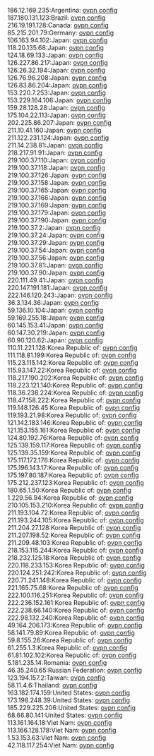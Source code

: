 186.12.169.235:Argentina: [ovpn config](vpn/186_12_169_235.ovpn)  
187.180.131.123:Brazil: [ovpn config](vpn/187_180_131_123.ovpn)  
216.19.191.128:Canada: [ovpn config](vpn/216_19_191_128.ovpn)  
85.215.201.79:Germany: [ovpn config](vpn/85_215_201_79.ovpn)  
106.163.94.102:Japan: [ovpn config](vpn/106_163_94_102.ovpn)  
118.20.135.68:Japan: [ovpn config](vpn/118_20_135_68.ovpn)  
124.18.69.133:Japan: [ovpn config](vpn/124_18_69_133.ovpn)  
126.227.86.217:Japan: [ovpn config](vpn/126_227_86_217.ovpn)  
126.26.32.194:Japan: [ovpn config](vpn/126_26_32_194.ovpn)  
126.76.96.208:Japan: [ovpn config](vpn/126_76_96_208.ovpn)  
126.83.86.204:Japan: [ovpn config](vpn/126_83_86_204.ovpn)  
153.220.7.253:Japan: [ovpn config](vpn/153_220_7_253.ovpn)  
153.229.164.106:Japan: [ovpn config](vpn/153_229_164_106.ovpn)  
159.28.128.28:Japan: [ovpn config](vpn/159_28_128_28.ovpn)  
175.104.22.113:Japan: [ovpn config](vpn/175_104_22_113.ovpn)  
202.225.86.207:Japan: [ovpn config](vpn/202_225_86_207.ovpn)  
211.10.41.160:Japan: [ovpn config](vpn/211_10_41_160.ovpn)  
211.122.231.124:Japan: [ovpn config](vpn/211_122_231_124.ovpn)  
211.14.238.81:Japan: [ovpn config](vpn/211_14_238_81.ovpn)  
218.217.91.91:Japan: [ovpn config](vpn/218_217_91_91.ovpn)  
219.100.37.110:Japan: [ovpn config](vpn/219_100_37_110.ovpn)  
219.100.37.118:Japan: [ovpn config](vpn/219_100_37_118.ovpn)  
219.100.37.126:Japan: [ovpn config](vpn/219_100_37_126.ovpn)  
219.100.37.158:Japan: [ovpn config](vpn/219_100_37_158.ovpn)  
219.100.37.165:Japan: [ovpn config](vpn/219_100_37_165.ovpn)  
219.100.37.166:Japan: [ovpn config](vpn/219_100_37_166.ovpn)  
219.100.37.169:Japan: [ovpn config](vpn/219_100_37_169.ovpn)  
219.100.37.179:Japan: [ovpn config](vpn/219_100_37_179.ovpn)  
219.100.37.190:Japan: [ovpn config](vpn/219_100_37_190.ovpn)  
219.100.37.2:Japan: [ovpn config](vpn/219_100_37_2.ovpn)  
219.100.37.24:Japan: [ovpn config](vpn/219_100_37_24.ovpn)  
219.100.37.29:Japan: [ovpn config](vpn/219_100_37_29.ovpn)  
219.100.37.54:Japan: [ovpn config](vpn/219_100_37_54.ovpn)  
219.100.37.56:Japan: [ovpn config](vpn/219_100_37_56.ovpn)  
219.100.37.81:Japan: [ovpn config](vpn/219_100_37_81.ovpn)  
219.100.37.90:Japan: [ovpn config](vpn/219_100_37_90.ovpn)  
220.111.49.41:Japan: [ovpn config](vpn/220_111_49_41.ovpn)  
220.147.191.181:Japan: [ovpn config](vpn/220_147_191_181.ovpn)  
222.146.120.243:Japan: [ovpn config](vpn/222_146_120_243.ovpn)  
36.3.134.36:Japan: [ovpn config](vpn/36_3_134_36.ovpn)  
59.136.10.104:Japan: [ovpn config](vpn/59_136_10_104.ovpn)  
59.169.255.18:Japan: [ovpn config](vpn/59_169_255_18.ovpn)  
60.145.153.41:Japan: [ovpn config](vpn/60_145_153_41.ovpn)  
60.147.30.219:Japan: [ovpn config](vpn/60_147_30_219.ovpn)  
60.90.120.62:Japan: [ovpn config](vpn/60_90_120_62.ovpn)  
110.11.221.128:Korea Republic of: [ovpn config](vpn/110_11_221_128.ovpn)  
111.118.81.199:Korea Republic of: [ovpn config](vpn/111_118_81_199.ovpn)  
115.23.115.142:Korea Republic of: [ovpn config](vpn/115_23_115_142.ovpn)  
115.93.147.22:Korea Republic of: [ovpn config](vpn/115_93_147_22.ovpn)  
118.217.190.202:Korea Republic of: [ovpn config](vpn/118_217_190_202.ovpn)  
118.223.121.140:Korea Republic of: [ovpn config](vpn/118_223_121_140.ovpn)  
118.36.238.224:Korea Republic of: [ovpn config](vpn/118_36_238_224.ovpn)  
118.47.158.222:Korea Republic of: [ovpn config](vpn/118_47_158_222.ovpn)  
119.148.126.45:Korea Republic of: [ovpn config](vpn/119_148_126_45.ovpn)  
119.193.21.98:Korea Republic of: [ovpn config](vpn/119_193_21_98.ovpn)  
121.142.183.146:Korea Republic of: [ovpn config](vpn/121_142_183_146.ovpn)  
121.153.155.161:Korea Republic of: [ovpn config](vpn/121_153_155_161.ovpn)  
124.80.192.76:Korea Republic of: [ovpn config](vpn/124_80_192_76.ovpn)  
125.139.159.117:Korea Republic of: [ovpn config](vpn/125_139_159_117.ovpn)  
125.139.35.159:Korea Republic of: [ovpn config](vpn/125_139_35_159.ovpn)  
175.117.172.176:Korea Republic of: [ovpn config](vpn/175_117_172_176.ovpn)  
175.196.143.17:Korea Republic of: [ovpn config](vpn/175_196_143_17.ovpn)  
175.197.80.187:Korea Republic of: [ovpn config](vpn/175_197_80_187.ovpn)  
175.212.237.123:Korea Republic of: [ovpn config](vpn/175_212_237_123.ovpn)  
180.65.1.50:Korea Republic of: [ovpn config](vpn/180_65_1_50.ovpn)  
1.229.56.94:Korea Republic of: [ovpn config](vpn/1_229_56_94.ovpn)  
210.105.153.210:Korea Republic of: [ovpn config](vpn/210_105_153_210.ovpn)  
211.193.104.72:Korea Republic of: [ovpn config](vpn/211_193_104_72.ovpn)  
211.193.244.105:Korea Republic of: [ovpn config](vpn/211_193_244_105.ovpn)  
211.204.27.128:Korea Republic of: [ovpn config](vpn/211_204_27_128.ovpn)  
211.207.198.52:Korea Republic of: [ovpn config](vpn/211_207_198_52.ovpn)  
211.209.48.103:Korea Republic of: [ovpn config](vpn/211_209_48_103.ovpn)  
218.153.115.244:Korea Republic of: [ovpn config](vpn/218_153_115_244.ovpn)  
218.232.125.18:Korea Republic of: [ovpn config](vpn/218_232_125_18.ovpn)  
220.118.233.153:Korea Republic of: [ovpn config](vpn/220_118_233_153.ovpn)  
220.124.251.242:Korea Republic of: [ovpn config](vpn/220_124_251_242.ovpn)  
220.71.241.148:Korea Republic of: [ovpn config](vpn/220_71_241_148.ovpn)  
221.165.75.68:Korea Republic of: [ovpn config](vpn/221_165_75_68.ovpn)  
222.100.116.251:Korea Republic of: [ovpn config](vpn/222_100_116_251.ovpn)  
222.236.152.161:Korea Republic of: [ovpn config](vpn/222_236_152_161.ovpn)  
222.238.66.140:Korea Republic of: [ovpn config](vpn/222_238_66_140.ovpn)  
222.98.132.240:Korea Republic of: [ovpn config](vpn/222_98_132_240.ovpn)  
49.164.206.173:Korea Republic of: [ovpn config](vpn/49_164_206_173.ovpn)  
58.141.79.89:Korea Republic of: [ovpn config](vpn/58_141_79_89.ovpn)  
59.8.155.26:Korea Republic of: [ovpn config](vpn/59_8_155_26.ovpn)  
61.255.1.3:Korea Republic of: [ovpn config](vpn/61_255_1_3.ovpn)  
61.81.102.102:Korea Republic of: [ovpn config](vpn/61_81_102_102.ovpn)  
5.181.235.14:Romania: [ovpn config](vpn/5_181_235_14.ovpn)  
46.35.240.65:Russian Federation: [ovpn config](vpn/46_35_240_65.ovpn)  
123.194.157.2:Taiwan: [ovpn config](vpn/123_194_157_2.ovpn)  
58.11.4.6:Thailand: [ovpn config](vpn/58_11_4_6.ovpn)  
163.182.174.159:United States: [ovpn config](vpn/163_182_174_159.ovpn)  
173.198.248.39:United States: [ovpn config](vpn/173_198_248_39.ovpn)  
185.229.225.206:United States: [ovpn config](vpn/185_229_225_206.ovpn)  
68.66.80.141:United States: [ovpn config](vpn/68_66_80_141.ovpn)  
113.161.164.18:Viet Nam: [ovpn config](vpn/113_161_164_18.ovpn)  
113.166.128.178:Viet Nam: [ovpn config](vpn/113_166_128_178.ovpn)  
1.53.153.63:Viet Nam: [ovpn config](vpn/1_53_153_63.ovpn)  
42.118.117.254:Viet Nam: [ovpn config](vpn/42_118_117_254.ovpn)  
